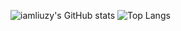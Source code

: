 ![iamliuzy's GitHub stats](https://github-readme-stats.vercel.app/api?username=iamliuzy&show_icons=true)
![Top Langs](https://github-readme-stats.vercel.app/api/top-langs/?username=iamliuzy&layout=compact)

<!-- Readme stats reposity: https://github.com/anuraghazra/github-readme-stats -->
